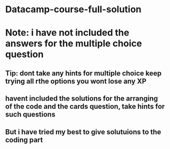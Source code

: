 # Datacamp-course-full-solution

<h1> Note: i have not included the answers for the multiple choice question </h1>
<h2> Tip: dont take any hints for multiple choice keep trying all rthe options you wont lose any XP </h2>
<h2>havent included the solutions for the arranging of the code and the cards question, take hints for such questions </h2>
  <h2>But i have tried my best to give solutuions to the coding part </h2>
